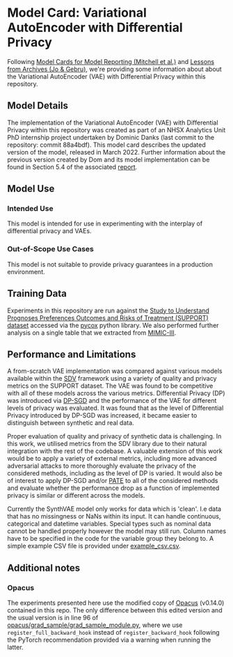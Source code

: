 # Model Card: Variational AutoEncoder with Differential Privacy

Following [Model Cards for Model Reporting (Mitchell et al.)](https://arxiv.org/abs/1810.03993) and [Lessons from
Archives (Jo & Gebru)](https://arxiv.org/pdf/1912.10389.pdf), we're providing some information about about the Variational AutoEncoder (VAE) with Differential Privacy within this repository.

## Model Details

The implementation of the Variational AutoEncoder (VAE) with Differential Privacy within this repository was created as part of an NHSX Analytics Unit PhD internship project undertaken by Dominic Danks (last commit to the repository: commit 88a4bdf). This model card describes the updated version of the model, released in March 2022.  Further information about the previous version created by Dom and its model implementation can be found in Section 5.4 of the associated [report](./reports/report.pdf).

## Model Use

### Intended Use

This model is intended for use in experimenting with the interplay of differential privacy and VAEs.

### Out-of-Scope Use Cases

This model is not suitable to provide privacy guarantees in a production environment.

## Training Data

Experiments in this repository are run against the [Study to Understand Prognoses Preferences Outcomes and Risks of Treatment (SUPPORT) dataset](https://biostat.app.vumc.org/wiki/Main/SupportDesc) accessed via the [pycox](https://github.com/havakv/pycox) python library. We also performed further analysis on a single table that we extracted from [MIMIC-III](https://physionet.org/content/mimiciii/1.4/).

## Performance and Limitations

A from-scratch VAE implementation was compared against various models available within the [SDV](https://sdv.dev/) framework using a variety of quality and privacy metrics on the SUPPORT dataset. The VAE was found to be competitive with all of these models across the various metrics. Differential Privacy (DP) was introduced via [DP-SGD](https://dl.acm.org/doi/10.1145/2976749.2978318) and the performance of the VAE for different levels
of privacy was evaluated. It was found that as the level of Differential Privacy introduced by
DP-SGD was increased, it became easier to distinguish between synthetic and real data.

Proper evaluation of quality and privacy of synthetic data is challenging. In this work, we
utilised metrics from the SDV library due to their natural integration with the rest of the codebase.
A valuable extension of this work would be to apply a variety of external metrics, including
more advanced adversarial attacks to more thoroughly evaluate the privacy of the considered methods,
including as the level of DP is varied. It would also be of interest to apply DP-SGD and/or
[PATE](https://arxiv.org/pdf/1610.05755.pdf) to all of the considered methods and evaluate
whether the performance drop as a function of implemented privacy is similar or different
across the models.

Currently the SynthVAE model only works for data which is 'clean'. I.e data that has no missingness or NaNs within its input. It can handle continuous, categorical and datetime variables. Special types such as nominal data cannot be handled properly however the model may still run. Column names have to be specified in the code for the variable group they belong to. A simple example CSV file is provided under [example_csv.csv](./example_csv.csv).

## Additional notes

### Opacus
The experiments presented here use the modified copy of [Opacus](https://github.com/pytorch/opacus) (v0.14.0)
contained in this repo. The only difference between this edited version and the usual version is in line 96 of [opacus/grad_sample/grad_sample_module.py](./opacus/grad_sample/grad_sample_module.py), where we use `register_full_backward_hook` instead of `register_backward_hook` following the PyTorch recommendation
provided via a warning when running the latter.

